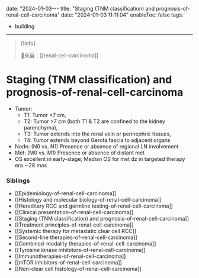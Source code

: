 date: "2024-01-03---
title: "Staging (TNM classification) and prognosis-of-renal-cell-carcinoma"
date: "2024-01-03 11:11:04"
enableToc: false
tags:
  - building
---
> [!info]
>
> 🌱來自：[[renal-cell-carcinoma]]
# Staging (TNM classification) and prognosis-of-renal-cell-carcinoma
- Tumor:
  - T1: Tumor <7 cm,
  - T2: Tumor >7 cm (both T1 & T2 are confined to the kidney parenchyma),
  - T3: Tumor extends into the renal vein or perinephric tissues,
  - T4: Tumor extends beyond Gerota fascia to adjacent organs
- Node: (N0 vs. N1) Presence or absence of regional LN involvement
- Met: (M0 vs. M1) Presence or absence of distant met
- OS excellent in early-stage; Median OS for met dz in targeted therapy era ∼28 mos
### Siblings
- [[Epidemiology-of-renal-cell-carcinoma]]
- [[Histology and molecular biology-of-renal-cell-carcinoma]]
- [[Hereditary RCC and germline testing-of-renal-cell-carcinoma]]
- [[Clinical presentation-of-renal-cell-carcinoma]]
- [[Staging (TNM classification) and prognosis-of-renal-cell-carcinoma]]
- [[Treatment principles-of-renal-cell-carcinoma]]
- [[Systemic therapy for metastatic clear cell RCC]]
- [[Second-line therapies-of-renal-cell-carcinoma]]
- [[Combined-modality therapies-of-renal-cell-carcinoma]]
- [[Tyrosine kinase inhibitors-of-renal-cell-carcinoma]]
- [[Immunotherapies-of-renal-cell-carcinoma]]
- [[mTOR inhibitors-of-renal-cell-carcinoma]]
- [[Non-clear cell histology-of-renal-cell-carcinoma]]
